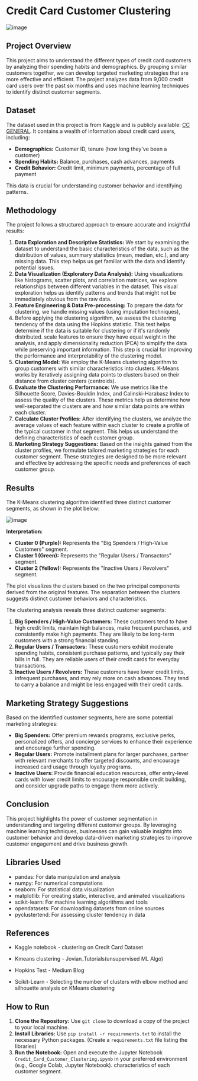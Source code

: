 # Credit Card Customer Clustering
![image](https://github.com/user-attachments/assets/5cebd986-ebdc-4fa7-9267-84aa5b92c961)

## Project Overview

This project aims to understand the different types of credit card customers by analyzing their spending habits and demographics. By grouping similar customers together, we can develop targeted marketing strategies that are more effective and efficient. The project analyzes data from 9,000 credit card users over the past six months and uses machine learning techniques to identify distinct customer segments. 

## Dataset

The dataset used in this project is from Kaggle and is publicly available: [CC GENERAL](https://www.kaggle.com/datasets/ccdata/data). It contains a wealth of information about credit card users, including:

* **Demographics:** Customer ID, tenure (how long they've been a customer)
* **Spending Habits:** Balance, purchases, cash advances, payments
* **Credit Behavior:** Credit limit, minimum payments, percentage of full payment 

This data is crucial for understanding customer behavior and identifying patterns.

## Methodology

The project follows a structured approach to ensure accurate and insightful results:

1. **Data Exploration and Descriptive Statistics:**  We start by examining the dataset to understand the basic characteristics of the data, such as the distribution of values, summary statistics (mean, median, etc.), and any missing data. This step helps us get familiar with the data and identify potential issues.
2. **Data Visualization (Exploratory Data Analysis):**  Using visualizations like histograms, scatter plots, and correlation matrices, we explore relationships between different variables in the dataset. This visual exploration helps us identify patterns and trends that might not be immediately obvious from the raw data. 
3. **Feature Engineering & Data Pre-processing:** To prepare the data for clustering, we handle missing values (using imputation techniques),
4. Before applying the clustering algorithm, we assess the clustering tendency of the data using the Hopkins statistic. This test helps determine if the data is suitable for clustering or if it's randomly distributed. scale features to ensure they have equal weight in the analysis, and apply dimensionality reduction (PCA) to simplify the data while preserving important information. This step is crucial for improving the performance and interpretability of the clustering model.
5. **Clustering Model:** We employ the K-Means clustering algorithm to group customers with similar characteristics into clusters. K-Means works by iteratively assigning data points to clusters based on their distance from cluster centers (centroids).
6. **Evaluate the Clustering Performance:** We use metrics like the Silhouette Score, Davies-Bouldin Index, and Calinski-Harabasz Index to assess the quality of the clusters. These metrics help us determine how well-separated the clusters are and how similar data points are within each cluster.
7. **Calculate Cluster Profiles:**  After identifying the clusters, we analyze the average values of each feature within each cluster to create a profile of the typical customer in that segment. This helps us understand the defining characteristics of each customer group.
8. **Marketing Strategy Suggestions:** Based on the insights gained from the cluster profiles, we formulate tailored marketing strategies for each customer segment. These strategies are designed to be more relevant and effective by addressing the specific needs and preferences of each customer group.


## Results

The K-Means clustering algorithm identified three distinct customer segments, as shown in the plot below:

![image](https://github.com/user-attachments/assets/86d1066b-cece-4483-8f8e-5040434eb7c1)


**Interpretation:**

- **Cluster 0 (Purple):** Represents the "Big Spenders / High-Value Customers" segment.
- **Cluster 1 (Green):** Represents the "Regular Users / Transactors" segment.
- **Cluster 2 (Yellow):** Represents the "Inactive Users / Revolvers" segment.

The plot visualizes the clusters based on the two principal components derived from the original features. The separation between the clusters suggests distinct customer behaviors and characteristics.

The clustering analysis reveals three distinct customer segments:

1. **Big Spenders / High-Value Customers:**  These customers tend to have high credit limits, maintain high balances, make frequent purchases, and consistently make high payments. They are likely to be long-term customers with a strong financial standing.
2. **Regular Users / Transactors:**  These customers exhibit moderate spending habits, consistent purchase patterns, and typically pay their bills in full. They are reliable users of their credit cards for everyday transactions.
3. **Inactive Users / Revolvers:** These customers have lower credit limits, infrequent purchases, and may rely more on cash advances. They tend to carry a balance and might be less engaged with their credit cards.


## Marketing Strategy Suggestions

Based on the identified customer segments, here are some potential marketing strategies:

- **Big Spenders:** Offer premium rewards programs, exclusive perks, personalized offers, and concierge services to enhance their experience and encourage further spending.
- **Regular Users:** Promote installment plans for larger purchases, partner with relevant merchants to offer targeted discounts, and encourage increased card usage through loyalty programs.
- **Inactive Users:**  Provide financial education resources, offer entry-level cards with lower credit limits to encourage responsible credit building, and consider upgrade paths to engage them more actively.


## Conclusion

This project highlights the power of customer segmentation in understanding and targeting different customer groups. By leveraging machine learning techniques, businesses can gain valuable insights into customer behavior and develop data-driven marketing strategies to improve customer engagement and drive business growth.


## Libraries Used

- pandas: For data manipulation and analysis
- numpy: For numerical computations
- seaborn: For statistical data visualization
- matplotlib: For creating static, interactive, and animated visualizations
- scikit-learn: For machine learning algorithms and tools
- opendatasets: For downloading datasets from online sources
- pyclustertend: For assessing cluster tendency in data


## References
- Kaggle notebook - clustering on Credit Card Dataset

- Kmeans clustering - Jovian_Tutorials(unsupervised ML Algo)

- Hopkins Test - Medium Blog

- Scikit-Learn - Selecting the number of clusters with elbow method and silhouette analysis on KMeans clustering




## How to Run

1. **Clone the Repository:** Use `git clone` to download a copy of the project to your local machine.
2. **Install Libraries:** Use `pip install -r requirements.txt` to install the necessary Python packages. (Create a `requirements.txt` file listing the libraries)
3. **Run the Notebook:** Open and execute the Jupyter Notebook `Credit_Card_Customer_Clustering.ipynb` in your preferred environment (e.g., Google Colab, Jupyter Notebook). characteristics of each customer segment.




